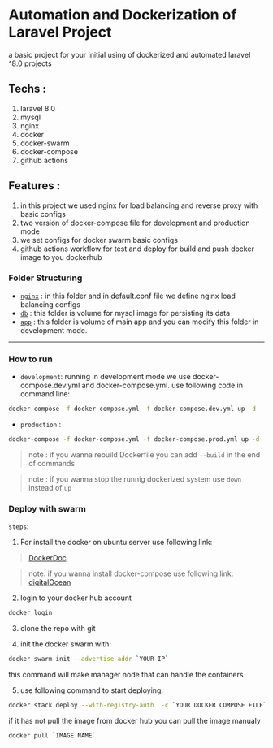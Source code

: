 # Automation and Dockerization of Laravel Project

a basic project for your initial using of dockerized and automated laravel ^8.0 projects

## Techs : 
  1. laravel 8.0
  2. mysql
  3. nginx
  4. docker
  5. docker-swarm
  6. docker-compose
  7. github actions

## Features :
  1. in this project we used nginx for load balancing and reverse proxy with basic configs
  2. two version of docker-compose file for development and production mode
  3. we set configs for docker swarm basic configs
  4. github actions workflow for test and deploy for build and push docker image to you dockerhub 


### Folder Structuring
- [`nginx`](./nginx/) : in this folder and in default.conf file we define nginx load balancing configs 
- [`db`](./db/) : this folder is volume for mysql image for persisting its data
- [`app`](./app/) : this folder is volume of main app and you can modify this folder in development mode.

---

### How to run

- `development`: running in development mode we use docker-compose.dev.yml and docker-compose.yml. use following code in command line:

```bash
docker-compose -f docker-compose.yml -f docker-compose.dev.yml up -d 
```

- `production` : 

```bash 
docker-compose -f docker-compose.yml -f docker-compose.prod.yml up -d
```


> note : if you wanna rebuild Dockerfile you can add `--build` in the end of commands

> note : if you wanna stop the runnig dockerized system use `down` instead of `up`


### Deploy with swarm

`steps`: 

 1. For install the docker on ubuntu server use following link:
 > [DockerDoc](https://docs.docker.com/engine/install/ubuntu/)

> note: if you wanna install docker-compose use following link:
\
[digitalOcean](https://www.digitalocean.com/community/tutorials/how-to-install-and-use-docker-compose-on-ubuntu-20-04)

2. login to your docker hub account
```bash 
docker login
```
3. clone the repo with git

4. init the docker swarm with: 
```bash 
docker swarm init --advertise-addr `YOUR IP`
```

this command will make manager node that can handle the containers

5. use following command to start deploying:
```bash 
docker stack deploy --with-registry-auth  -c `YOUR DOCKER COMPOSE FILE` `DOCKER SWARM NAME`
```

if it has not pull the image from docker hub you can pull the image manualy
```bash
docker pull `IMAGE NAME`
```
